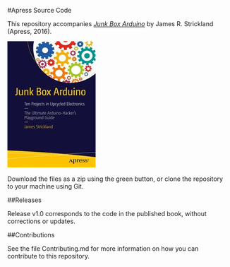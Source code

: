 #Apress Source Code

This repository accompanies [*Junk Box Arduino*](http://www.apress.com/9781484214268) by James R. Strickland (Apress, 2016).

![Cover image](9781484214268.jpg)

Download the files as a zip using the green button, or clone the repository to your machine using Git.

##Releases

Release v1.0 corresponds to the code in the published book, without corrections or updates.

##Contributions

See the file Contributing.md for more information on how you can contribute to this repository.
